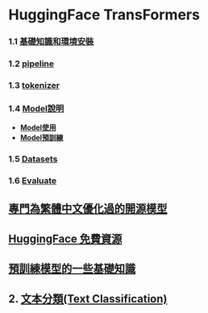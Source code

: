 # HuggingFace TransFormers

### 1.1 [**基礎知識和環境安裝**](./環境安裝)
### 1.2 [**pipeline**](./pipeline/)
### 1.3 [**tokenizer**](./tokenizer/)
### 1.4 [**Model說明**](./model/)
- [**Model使用**](./model/example.md)
- [**Model預訓練**](./model/pretrain.md)
### 1.5 [**Datasets**](./datasets/)
### 1.6 [**Evaluate**](./evaluate/)

## [專門為繁體中文優化過的開源模型](./source_for_tw)
## [HuggingFace 免費資源](./source_hugging_face)

##  [預訓練模型的一些基礎知識](./預訓練模型的一些基礎知識)

## 2. [文本分類(Text Classification)](./text_classification)









